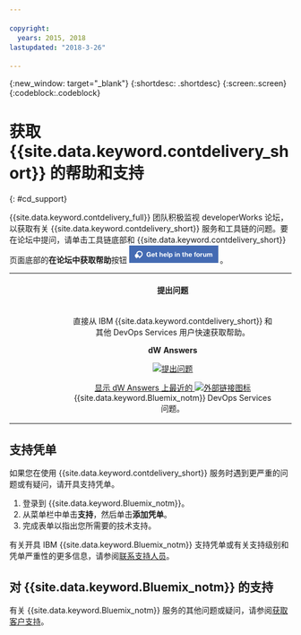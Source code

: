 ```yaml
---

copyright:
  years: 2015, 2018
lastupdated: "2018-3-26"

---
```


{:new_window: target="_blank"}
{:shortdesc: .shortdesc}
{:screen:.screen}
{:codeblock:.codeblock}


# 获取 {{site.data.keyword.contdelivery_short}} 的帮助和支持    
{: #cd_support}  

{{site.data.keyword.contdelivery_full}} 团队积极监视 developerWorks 论坛，以获取有关 {{site.data.keyword.contdelivery_short}} 服务和工具链的问题。要在论坛中提问，请单击工具链底部和 {{site.data.keyword.contdelivery_short}} 页面底部的**在论坛中获取帮助**按钮 ![**在论坛中获取帮助**按钮](images/get_help_in_the_forum.png)。

<table>
<tr>
<th style="width:20%"> &nbsp; &nbsp; &nbsp;</th>
 <th style="text-align:center;width=60%">
 <strong>提出问题</strong></th>
<th> &nbsp; &nbsp; &nbsp;</th>
</tr>
<tr>
<td> </td>
  <td align="center">
  <p>直接从 IBM {{site.data.keyword.contdelivery_short}} 和其他 DevOps Services 用户快速获取帮助。</p>
  <b>dW Answers</b>
   <p>
   <a class="xref" href="https://developer.ibm.com/answers/questions/ask/?topics=devops-services,bluemix" target="_blank" title="（在新选项卡或窗口中打开）"><img class="image" src="images/ask-a-question.png" alt="提出问题"/></a></p>
   <p>
    <a class="xref" href="https://developer.ibm.com/answers/topics/devops-services.html" target="_blank" title="（在新选项卡或窗口中打开）">显示 dW Answers 上最近的 <img class="image" src="../../icons/launch-glyph.svg" alt="外部链接图标"/></a> {{site.data.keyword.Bluemix_notm}} DevOps Services 问题。</p>
 </td>
 <td></td>
    </tr>
  </table>  


## 支持凭单

如果您在使用 {{site.data.keyword.contdelivery_short}} 服务时遇到更严重的问题或有疑问，请开具支持凭单。    

1. 登录到 {{site.data.keyword.Bluemix_notm}}。
1. 从菜单栏中单击**支持**，然后单击**添加凭单**。
1. 完成表单以指出您所需要的技术支持。

有关开具 IBM {{site.data.keyword.Bluemix_notm}} 支持凭单或有关支持级别和凭单严重性的更多信息，请参阅[联系支持人员](https://console.bluemix.net/docs/support/index.html#contacting-support)。


## 对 {{site.data.keyword.Bluemix_notm}} 的支持
有关 {{site.data.keyword.Bluemix_notm}} 服务的其他问题或疑问，请参阅[获取客户支持](https://www.{DomainName}/docs/support/index.html#getting-customer-support)。
